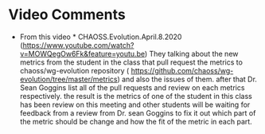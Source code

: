# Video Comments

- From this video * CHAOSS.Evolution.April.8.2020 (https://www.youtube.com/watch?v=MOWQegOw6Fk&feature=youtu.be)
They talking about the new metrics from the student in the class that pull request the metrics to chaoss/wg-evolution repository ( https://github.com/chaoss/wg-evolution/tree/master/metrics) and also the issues of them. after that Dr. Sean Goggins list all of the pull requests and review on each metrics respectively. the result is the metrics of one of the student in this class has been review on this meeting and other students will be waiting for feedback from a review from Dr. sean Goggins to fix it out which part of the metric should be change and how the fit of the metric in each part.

